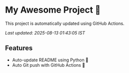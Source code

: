 # My Awesome Project 🚀

This project is automatically updated using GitHub Actions.

_Last updated: 2025-08-13 01:43:05 IST_

## Features
- Auto-update README using Python 🐍
- Auto Git push with GitHub Actions 🤖
